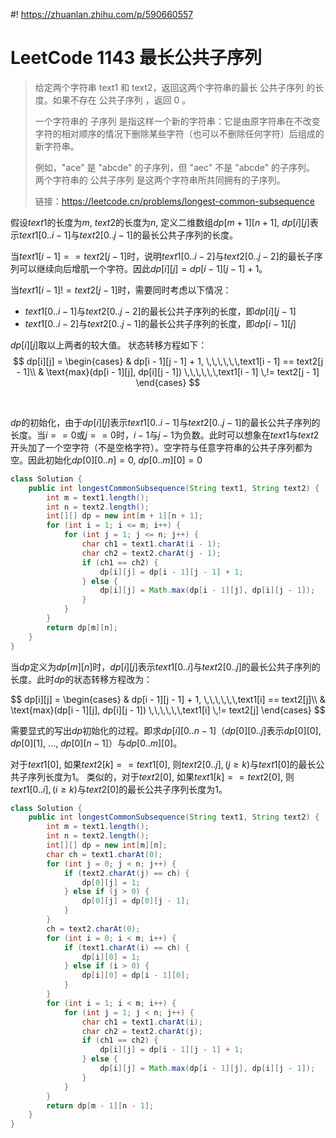 #! https://zhuanlan.zhihu.com/p/590660557
# LeetCode 1143 最长公共子序列

> 给定两个字符串 text1 和 text2，返回这两个字符串的最长 公共子序列 的长度。如果不存在 公共子序列 ，返回 0 。
>
> 一个字符串的 子序列 是指这样一个新的字符串：它是由原字符串在不改变字符的相对顺序的情况下删除某些字符（也可以不删除任何字符）后组成的新字符串。
>
> 例如，"ace" 是 "abcde" 的子序列，但 "aec" 不是 "abcde" 的子序列。
> 两个字符串的 公共子序列 是这两个字符串所共同拥有的子序列。
>
> 链接：https://leetcode.cn/problems/longest-common-subsequence

假设$text1$的长度为$m$, $text2$的长度为$n$, 定义二维数组$dp[m+1][n+1]$, $dp[i][j]$表示$text1[0 ..i - 1]$与$text2[0 .. j - 1]$的最长公共子序列的长度。

当$text1[i - 1] == text2[j - 1]$时，说明$text1[0 .. i - 2]$与$text2[0 .. j - 2]$的最长子序列可以继续向后增肌一个字符。因此$dp[i][j] = dp[i - 1][j - 1] + 1$。

当$text1[i - 1] != text2[j - 1]$时，需要同时考虑以下情况：
- $text1[0 .. i - 1]$与$text2[0 .. j - 2]$的最长公共子序列的长度，即$dp[i][j - 1]$
- $text1[0 .. i -2]$与$text2[0 .. j - 1]$的最长公共子序列的长度，即$dp[i - 1][j]$ 

$dp[i][j]$取以上两者的较大值。
状态转移方程如下：
$$
dp[i][j] = \begin{cases}
  & dp[i - 1][j - 1] + 1,  \,\,\,\,\,\,text1[i - 1] == text2[j - 1]\\
  & \text{max}(dp[i - 1][j], dp[i][j - 1])  \,\,\,\,\,\,text1[i - 1] \,!= text2[j - 1]
\end{cases}
$$

&nbsp;

$dp$的初始化，由于$dp[i][j]$表示$text1[0 .. i - 1]$与$text2[0 .. j - 1]$的最长公共子序列的长度。当$i == 0$或$j == 0$时，$i - 1$与$j - 1$为负数。此时可以想象在$text1$与$text2$开头加了一个空字符（不是空格字符）。空字符与任意字符串的公共子序列都为空。因此初始化$dp[0][0 .. n] = 0$, $dp[0 .. m][0] = 0$

```java
class Solution {
    public int longestCommonSubsequence(String text1, String text2) {
        int m = text1.length();
        int n = text2.length();
        int[][] dp = new int[m + 1][n + 1]; 
        for (int i = 1; i <= m; i++) {
            for (int j = 1; j <= n; j++) {
                char ch1 = text1.charAt(i - 1);
                char ch2 = text2.charAt(j - 1);
                if (ch1 == ch2) {
                    dp[i][j] = dp[i - 1][j - 1] + 1;
                } else {
                    dp[i][j] = Math.max(dp[i - 1][j], dp[i][j - 1]);
                }
            }
        }
        return dp[m][n];
    }
}
```

当$dp$定义为$dp[m][n]$时，$dp[i][j]$表示$text1[0 .. i]$与$text2[0 .. j]$的最长公共子序列的长度。此时$dp$的状态转移方程改为：

$$
dp[i][j] = \begin{cases}
  & dp[i - 1][j - 1] + 1,  \,\,\,\,\,\,text1[i] == text2[j]\\
  & \text{max}(dp[i - 1][j], dp[i][j - 1])  \,\,\,\,\,\,text1[i] \,!= text2[j]
\end{cases}
$$

需要显式的写出$dp$初始化的过程。即求$dp[i][0 .. n-1]$（$dp[0][0 .. j]$表示$dp[0][0]$, $dp[0][1]$, ..., $dp[0][n-1]$）与$dp[0 .. m][0]$。

对于$text1[0]$, 如果$text2[k] == text1[0]$, 则$text2[0 .. j], (j \ge k)$与$text1[0]$的最长公共子序列长度为1。
类似的，对于$text2[0]$, 如果$text1[k] == text2[0]$, 则$text1[0 .. i],(i \ge k)$与$text2[0]$的最长公共子序列长度为1。

```java
class Solution {
    public int longestCommonSubsequence(String text1, String text2) {
        int m = text1.length();
        int n = text2.length();
        int[][] dp = new int[m][n];
        char ch = text1.charAt(0);
        for (int j = 0; j < n; j++) {
            if (text2.charAt(j) == ch) {
                dp[0][j] = 1;
            } else if (j > 0) {
                dp[0][j] = dp[0][j - 1];
            }
        }
        ch = text2.charAt(0);
        for (int i = 0; i < m; i++) {
            if (text1.charAt(i) == ch) {
                dp[i][0] = 1;
            } else if (i > 0) {
                dp[i][0] = dp[i - 1][0];
            }
        }
        for (int i = 1; i < m; i++) {
            for (int j = 1; j < n; j++) {
                char ch1 = text1.charAt(i);
                char ch2 = text2.charAt(j);
                if (ch1 == ch2) {
                    dp[i][j] = dp[i - 1][j - 1] + 1;
                } else {
                    dp[i][j] = Math.max(dp[i - 1][j], dp[i][j - 1]);
                }
            }
        }
        return dp[m - 1][n - 1];
    }
}
```
